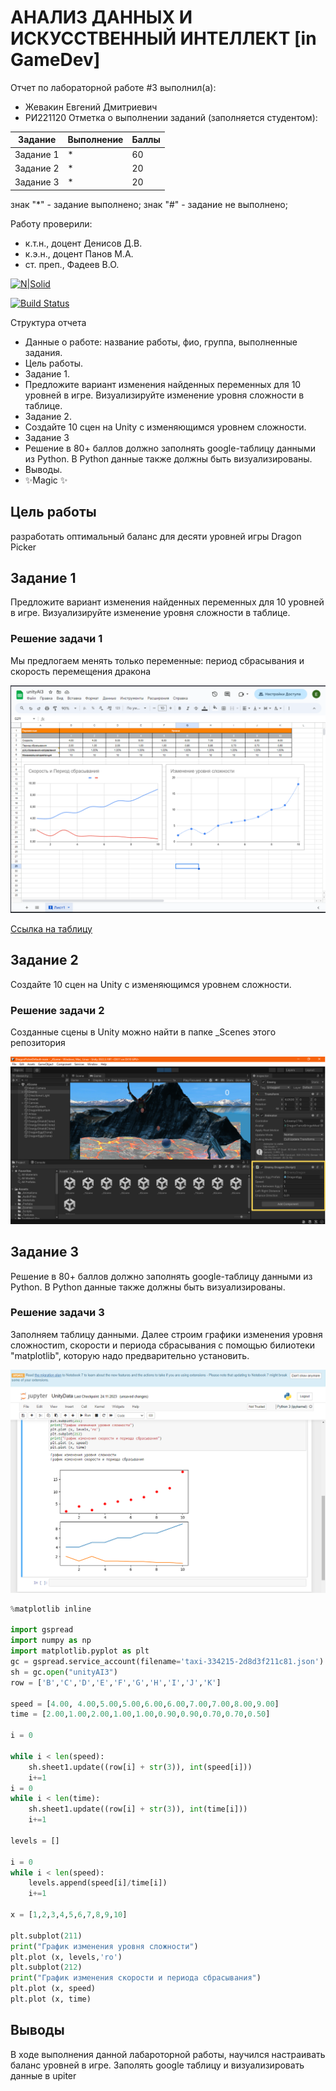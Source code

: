 # АНАЛИЗ ДАННЫХ И ИСКУССТВЕННЫЙ ИНТЕЛЛЕКТ [in GameDev]
Отчет по лабораторной работе #3 выполнил(а):
- Жевакин Евгений Дмитриевич
- РИ221120
Отметка о выполнении заданий (заполняется студентом):

| Задание | Выполнение | Баллы |
| ------ | ------ | ------ |
| Задание 1 | * | 60 |
| Задание 2 | * | 20 |
| Задание 3 | * | 20 |

знак "*" - задание выполнено; знак "#" - задание не выполнено;

Работу проверили:
- к.т.н., доцент Денисов Д.В.
- к.э.н., доцент Панов М.А.
- ст. преп., Фадеев В.О.

[![N|Solid](https://cldup.com/dTxpPi9lDf.thumb.png)](https://nodesource.com/products/nsolid)

[![Build Status](https://travis-ci.org/joemccann/dillinger.svg?branch=master)](https://travis-ci.org/joemccann/dillinger)

Структура отчета

- Данные о работе: название работы, фио, группа, выполненные задания.
- Цель работы.
- Задание 1.
-  Предложите вариант изменения найденных переменных для 10 уровней в игре. Визуализируйте изменение уровня сложности в таблице.
- Задание 2.
- Создайте 10 сцен на Unity с изменяющимся уровнем сложности.
- Задание 3
- Решение в 80+ баллов должно заполнять google-таблицу данными из Python. В Python данные также должны быть визуализированы.
- Выводы.
- ✨Magic ✨

## Цель работы
разработать оптимальный баланс для десяти уровней игры Dragon Picker

## Задание 1
Предложите вариант изменения найденных переменных для 10 уровней в игре. Визуализируйте изменение уровня сложности в таблице.

### Решение задачи 1

Мы предлогаем менять только переменные: период сбрасывания и скорость перемещения дракона

<picture>

 <img alt="table.png" src="https://github.com/Evgeny-54/UrfuAILab3/blob/main/table.png">
</picture>

[Ссылка на таблицу](https://docs.google.com/spreadsheets/d/1AlahhKJT6tQesSFKg86LYb-bF0ZYSNrAWfgxTqexxpc/edit#gid=0)






## Задание 2
Создайте 10 сцен на Unity с изменяющимся уровнем сложности.

### Решение задачи 2

Созданные сцены в Unity можно найти в папке _Scenes этого репозитория

<picture>

 <img alt="Unity.png" src="https://github.com/Evgeny-54/UrfuAILab3/blob/main/Unity.png">
</picture>


## Задание 3
Решение в 80+ баллов должно заполнять google-таблицу данными из Python. В Python данные также должны быть визуализированы.

### Решение задачи 3

Заполняем таблицу данными. Далее строим графики изменения уровня сложностиm, скорости и периода  сбрасывания с помощью билиотеки "matplotlib", которую надо предварительно установить.

<picture>

 <img alt="sh.png" src="https://github.com/Evgeny-54/UrfuAILab3/blob/main/sh.png">
</picture>



```py
%matplotlib inline

import gspread
import numpy as np
import matplotlib.pyplot as plt
gc = gspread.service_account(filename='taxi-334215-2d8d3f211c81.json')
sh = gc.open("unityAI3")
row = ['B','C','D','E','F','G','H','I','J','K']

speed = [4.00, 4.00,5.00,5.00,6.00,6.00,7.00,7.00,8.00,9.00]
time = [2.00,1.00,2.00,1.00,1.00,0.90,0.90,0.70,0.70,0.50]

i = 0

while i < len(speed):
    sh.sheet1.update((row[i] + str(3)), int(speed[i]))
    i+=1
i = 0
while i < len(time):
    sh.sheet1.update((row[i] + str(3)), int(time[i]))
    i+=1

levels = []

i = 0
while i < len(speed):
    levels.append(speed[i]/time[i])
    i+=1

x = [1,2,3,4,5,6,7,8,9,10]

plt.subplot(211)
print("График изменения уровня сложности")
plt.plot (x, levels,'ro')
plt.subplot(212)
print("График изменения скорости и периода сбрасывания")
plt.plot (x, speed)
plt.plot (x, time)
```


## Выводы

В ходе выполнения данной лабароторной работы, научился настраивать баланс уровней в игре. Заполять google таблицу и визуализировать данные в upiter


